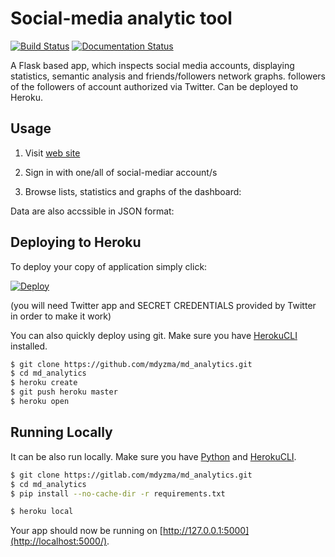 # Social-media analytic tool



[![Build Status](https://travis-ci.org/mdyzma/twitter_analytics.svg?branch=master)](https://travis-ci.org/mdyzma/md_analytics)
[![Documentation Status](https://readthedocs.org/projects/twitter-analytics/badge/?version=latest)](http://md-analytics.readthedocs.io/en/latest/?badge=latest)


A Flask based app, which inspects social media accounts, displaying statistics, semantic analysis and friends/followers network graphs. followers of the followers of account authorized via Twitter. Can be deployed to Heroku.

## Usage

1. Visit [web site](https://md-analytics.herokuapp.com)



2. Sign in with one/all of social-mediar account/s
3. Browse lists, statistics and graphs of the dashboard:



Data are also accssible in JSON format:





## Deploying to Heroku

To deploy your copy of application simply click:

[![Deploy](https://www.herokucdn.com/deploy/button.png)](https://heroku.com/deploy)

(you will need Twitter app and SECRET CREDENTIALS provided by Twitter in order to make it work)

You can also quickly deploy using git. Make sure you have [HerokuCLI][HerokuCLI] installed.

```sh
$ git clone https://github.com/mdyzma/md_analytics.git
$ cd md_analytics
$ heroku create
$ git push heroku master
$ heroku open
```


## Running Locally

It can be also run locally. Make sure you have [Python][Python] and [HerokuCLI][HerokuCLI].

```sh
$ git clone https://gitlab.com/mdyzma/md_analytics.git
$ cd md_analytics
$ pip install --no-cache-dir -r requirements.txt

$ heroku local
```

Your app should now be running on [http://127.0.0.1:5000](http://localhost:5000/).














<!-- Links -->
[Python]:    http://install.python-guide.org
[HerokuCLI]: https://toolbelt.heroku.com

<!-- Images -->

[start]:     static/img/screen-start.png
[followers]: static/img/screen-followers.png
[followers_json]: static/img/screen-followers-json.png